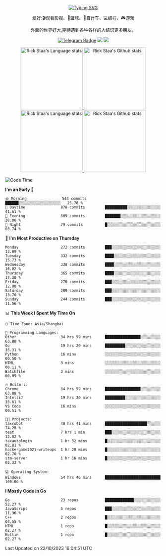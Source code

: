 <div align="center"> 

[![Typing SVG](https://readme-typing-svg.herokuapp.com?size=25&duration=2500&color=eeeeee&vCenter=true&width=200&height=40&lines=Hi+there+%F0%9F%91%8B%F0%9F%8F%BB;I'm+DanBai)](https://git.io/typing-svg)

爱好:🎬观看影视、🏀篮球、🚴自行车、💻编程、🎮游戏

外面的世界好大,期待遇到各种各样的人结识更多朋友。

[![Telegram Badge](https://img.shields.io/badge/-Telegram-blue?style=flat&logo=Telegram&logoColor=white)](https://t.me/danbai9420) 
[![](https://img.shields.io/badge/-Blog-brightgreen?style=flat&logo=Blogger&logoColor=white)](https://p00q.cn)
[![](https://img.shields.io/badge/-Email-red?style=flat&logo=Mail.Ru&logoColor=white)](mailto:danbai@88.com)
</div>

<!-- Light Mode -->
<div align="center"> 
<a href="https://github.com/anuraghazra/github-readme-stats#gh-light-mode-only">
<img height=200 src="https://github-readme-stats.vercel.app/api/top-langs/?username=danbai225&layout=compact&langs_count=10&hide_border=1&role=OWNER,COLLABORATOR#gh-light-mode-only" alt="Rick Staa's Language stats" />
</a>
<a href="https://github.com/anuraghazra/github-readme-stats#gh-light-mode-only">
<img height=200 src="https://github-readme-stats.vercel.app/api?username=danbai225&show_icons=true&count_private=true&line_height=28&hide_border=1&include_all_commits=true&card_width=450&role=OWNER,COLLABORATOR&exclude_repo=github-readme-stats#gh-light-mode-only" alt="Rick Staa's Github stats" />
</a>
</div>

<!-- Dark Mode -->
<div align="center"> 
<a href="https://github.com/anuraghazra/github-readme-stats#gh-dark-mode-only">
<img height=200 src="https://github-readme-stats.vercel.app/api/top-langs/?username=danbai225&layout=compact&langs_count=10&hide_border=1&role=OWNER,COLLABORATOR&theme=github_dark#gh-dark-mode-only" alt="Rick Staa's Language stats" />
</a>
<a href="https://github.com/anuraghazra/github-readme-stats#gh-dark-mode-only">
<img height=200 src="https://github-readme-stats.vercel.app/api?username=danbai225&show_icons=true&count_private=true&line_height=28&hide_border=1&include_all_commits=true&card_width=450&role=OWNER,COLLABORATOR&exclude_repo=github-readme-stats&theme=github_dark#gh-dark-mode-only" alt="Rick Staa's Github stats" />
</a>
</div>

<!--START_SECTION:waka-->
![Code Time](http://img.shields.io/badge/Code%20Time-1%2C333%20hrs%2035%20mins-blue)

**I'm an Early 🐤** 

```text
🌞 Morning                544 commits         ██████░░░░░░░░░░░░░░░░░░░   25.78 % 
🌆 Daytime                878 commits         ██████████░░░░░░░░░░░░░░░   41.61 % 
🌃 Evening                609 commits         ███████░░░░░░░░░░░░░░░░░░   28.86 % 
🌙 Night                  79 commits          █░░░░░░░░░░░░░░░░░░░░░░░░   03.74 % 
```
📅 **I'm Most Productive on Thursday** 

```text
Monday                   272 commits         ███░░░░░░░░░░░░░░░░░░░░░░   12.89 % 
Tuesday                  332 commits         ████░░░░░░░░░░░░░░░░░░░░░   15.73 % 
Wednesday                338 commits         ████░░░░░░░░░░░░░░░░░░░░░   16.02 % 
Thursday                 365 commits         ████░░░░░░░░░░░░░░░░░░░░░   17.30 % 
Friday                   270 commits         ███░░░░░░░░░░░░░░░░░░░░░░   12.80 % 
Saturday                 289 commits         ███░░░░░░░░░░░░░░░░░░░░░░   13.70 % 
Sunday                   244 commits         ███░░░░░░░░░░░░░░░░░░░░░░   11.56 % 
```


📊 **This Week I Spent My Time On** 

```text
🕑︎ Time Zone: Asia/Shanghai

💬 Programming Languages: 
Other                    34 hrs 59 mins      ████████████████░░░░░░░░░   63.88 % 
Go                       19 hrs 20 mins      █████████░░░░░░░░░░░░░░░░   35.31 % 
Python                   16 mins             ░░░░░░░░░░░░░░░░░░░░░░░░░   00.50 % 
HTML                     3 mins              ░░░░░░░░░░░░░░░░░░░░░░░░░   00.11 % 
Batchfile                3 mins              ░░░░░░░░░░░░░░░░░░░░░░░░░   00.09 % 

🔥 Editors: 
Chrome                   34 hrs 59 mins      ████████████████░░░░░░░░░   63.88 % 
IntelliJ                 19 hrs 30 mins      █████████░░░░░░░░░░░░░░░░   35.61 % 
VS Code                  16 mins             ░░░░░░░░░░░░░░░░░░░░░░░░░   00.51 % 

🐱‍💻 Projects: 
taxrobot                 40 hrs 41 mins      ███████████████████░░░░░░   74.28 % 
test                     7 hrs 1 min         ███░░░░░░░░░░░░░░░░░░░░░░   12.82 % 
taxautologin             1 hr 32 mins        █░░░░░░░░░░░░░░░░░░░░░░░░   02.81 % 
hackergame2021-writeups  1 hr 28 mins        █░░░░░░░░░░░░░░░░░░░░░░░░   02.70 % 
stm-server               1 hr 16 mins        █░░░░░░░░░░░░░░░░░░░░░░░░   02.32 % 

💻 Operating System: 
Windows                  54 hrs 46 mins      █████████████████████████   100.00 % 
```

**I Mostly Code in Go** 

```text
Go                       23 repos            █████████████░░░░░░░░░░░░   52.27 % 
JavaScript               5 repos             ███░░░░░░░░░░░░░░░░░░░░░░   11.36 % 
C++                      2 repos             █░░░░░░░░░░░░░░░░░░░░░░░░   04.55 % 
HTML                     1 repo              █░░░░░░░░░░░░░░░░░░░░░░░░   02.27 % 
Kotlin                   1 repo              █░░░░░░░░░░░░░░░░░░░░░░░░   02.27 % 
```




 Last Updated on 22/10/2023 16:04:51 UTC
<!--END_SECTION:waka-->
